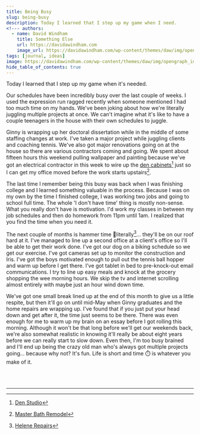 ```yaml
---
title: Being Busy
slug: being-busy
description: Today I learned that I step up my game when I need.
<!--- authors:
  - name: David Windham
    title: Something Else
    url: https://davidawindham.com
    image_url: https://davidawindham.com/wp-content/themes/daw/img/opengraph_image.jpg -->
tags: [journal, ideas]
image: https://davidawindham.com/wp-content/themes/daw/img/opengraph_image.jpg
hide_table_of_contents: true
---
```


Today I learned that I step up my game when it's needed.

<!-- truncate -->

Our schedules have been incredibly busy over the last couple of weeks. I used the expression run ragged recently when someone mentioned I had too much time on my hands. We've been joking about how we're literally juggling multiple projects at once. We can't imagine what it's like to have a couple teenagers in the house with their own schedules to juggle. 

Ginny is wrapping up her doctoral dissertation while in the middle of some staffing changes at work. I've taken a major project while juggling clients and coaching tennis. We've also got major renovations going on at the house so there are various contractors coming and going. We spent about fifteen hours this weekend pulling wallpaper and painting because we've got an electrical contractor in this week to wire up the [den cabinets](/notes/house/studio)[^1] just so I can get my office moved before the work starts upstairs[^2].

The last time I remember being this busy was back when I was finishing college and I learned something valuable in the process. Because I was on my own by the time I finished college, I was working two jobs and going to school full time. The whole 'I don't have time' thing is mostly non-sense. What you really don't have is motivation. I'd work my classes in between my job schedules and then do homework from 11pm until 1am. I realized that you find the time when you need it. 

The next couple of months is hammer time 🔨literally[^3]... they'll be on our roof hard at it. I've managed to line up a second office at a client's office so I'll be able to get their work done. I've got our dog on a biking schedule so we get our exercise. I've got cameras set up to monitor the construction and Iris. I've got the boys motivated enough to pull out the tennis ball hopper and warm up before I get there. I've got tablet in bed to pre-knock-out email communications. I try to line up easy meals and knock at the grocery shopping the wee morning hours. We skip the tv and internet scrolling almost entirely with maybe just an hour wind down time. 

We've got one small break lined up at the end of this month to give us a little respite, but then it'll go on until mid-May when Ginny graduates and the home repairs are wrapping up. I've found that if you just put your head down and get after it, the time just seems to be there. There was even enough for me to warm up my brain on an essay before I got rolling this morning. Although it won't be that long before we'll get our weekends back, we're also somewhat realistic in knowing it'll really be about eight years before we can really start to slow down. Even then, I'm too busy brained and I'll end up being the crazy old man who's always got multiple projects going... because why not? It's fun. Life is short and time ⏱️ is whatever you make of it. 

<div><br/><br/></div>

---
[^1]: [Den Studio](/notes/house/studio)
[^2]: [Master Bath Remodel](/notes/house/bath)
[^3]: [Helene Repairs](/notes/house/helene)

